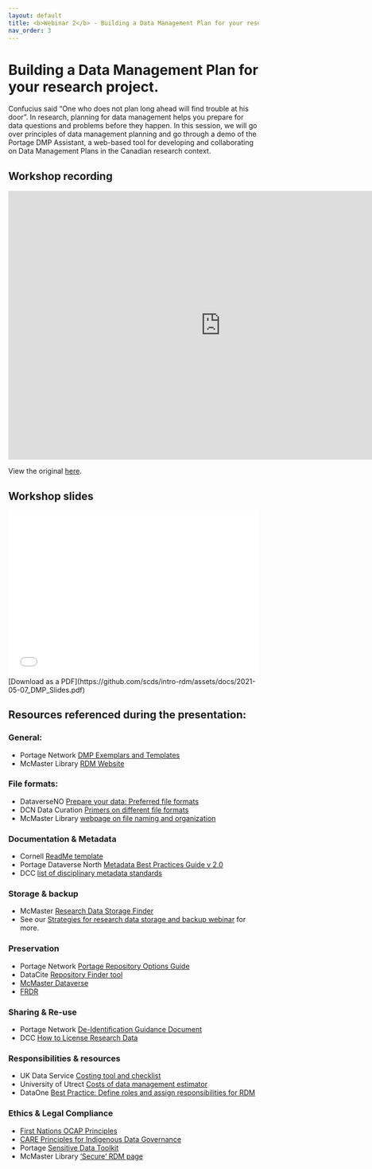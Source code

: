 ```yaml
---
layout: default
title: <b>Webinar 2</b> - Building a Data Management Plan for your research project.
nav_order: 3
---
```


# Building a Data Management Plan for your research project.

Confucius said “One who does not plan long ahead will find trouble at his door”. In research, planning for data management helps you prepare for data questions and problems before they happen. In this session, we will go over principles of data management planning and go through a demo of the Portage DMP Assistant, a web-based tool for developing and collaborating on Data Management Plans in the Canadian research context.



## Workshop recording

<iframe height="540" width="853" allowfullscreen frameborder=0 src="https://echo360.ca/media/c36015ba-5709-4588-bc26-621e96abf6ff/public"></iframe>

View the original [here](https://echo360.ca/media/cbeb4b28-21a4-4149-a814-ddeef38efab4/public).

## Workshop slides

<div style="position:relative;padding-top:66.25%;">
<iframe src="//docs.google.com/viewer?url=https://github.com/scds/intro-rdm/raw/main/assets/docs/DMDS_RDM_Mar2021_Slides.pdf?dl=0&hl=en_US&embedded=true" class="gde-frame" style="position:absolute;top:0;left:0;width:100%;height:100%;border:none;" scrolling="no"></iframe>
</div>
[Download as a PDF](https://github.com/scds/intro-rdm/assets/docs/2021-05-07_DMP_Slides.pdf)
<br>

## Resources referenced during the presentation:

### General:
* Portage Network [DMP Exemplars and Templates](https://portagenetwork.ca/tools-and-resources/training-resources/)
* McMaster Library [RDM Website](https://library.mcmaster.ca/services/rdm)

### File formats:
* DataverseNO [Prepare your data: Preferred file formats](https://site.uit.no/dataverseno/deposit/prepare/#what-are-preferred-file-formats)
* DCN Data Curation [Primers on different file formats](https://datacurationnetwork.org/outputs/data-curation-primers/)
* McMaster Library [webpage on file naming and organization](https://library.mcmaster.ca/services/rdm#tab-organizing-research-files-and-folders)

### Documentation & Metadata
* Cornell [ReadMe template](https://cornell.app.box.com/v/ReadmeTemplate)
* Portage Dataverse North [Metadata Best Practices Guide v 2.0](http://hdl.handle.net/2429/73609)
* DCC [list of disciplinary metadata standards](https://www.dcc.ac.uk/guidance/standards/metadata)

### Storage & backup
* McMaster [Research Data Storage Finder](https://u.mcmaster.ca/storagefinder)
* See our [Strategies for research data storage and backup webinar](storage) for more.

### Preservation
* Portage Network [Portage Repository Options Guide](https://portagenetwork.ca/wp-content/uploads/2019/06/Repository-Options-Guide_EN.pdf)
* DataCite [Repository Finder tool](https://repositoryfinder.datacite.org/)
* [McMaster Dataverse](https://dataverse.scholarsportal.info/dataverse/mcmaster)
* [FRDR](https://www.frdr-dfdr.ca/repo/)

### Sharing & Re-use
* Portage Network [De-Identification Guidance Document](https://zenodo.org/record/4270551)
* DCC [How to License Research Data](https://www.dcc.ac.uk/guidance/how-guides/license-research-data)

### Responsibilities & resources
* UK Data Service [Costing tool and checklist](https://ukdataservice.ac.uk/media/622368/costingtool.pdf)
* University of Utrect [Costs of data management estimator](https://www.uu.nl/en/research/research-data-management/guides/costs-of-data-management)
* DataOne [Best Practice: Define roles and assign responsibilities for RDM](https://dataoneorg.github.io/Education/bestpractices/define-roles-and)

### Ethics & Legal Compliance
* [First Nations OCAP Principles](https://fnigc.ca/ocap-training/)
* [CARE Principles for Indigenous Data Governance](https://www.gida-global.org/care)
* Portage [Sensitive Data Toolkit](https://portagenetwork.ca/news/new-sensitive-data-tools/)
* McMaster Library [‘Secure’ RDM page](https://library.mcmaster.ca/services/rdm#tab-secure-your-data)
